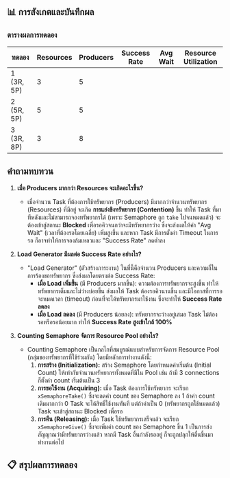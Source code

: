 ## 📊 การสังเกตและบันทึกผล

### ตารางผลการทดลอง
| ทดลอง | Resources | Producers | Success Rate | Avg Wait | Resource Utilization |
|-------|-----------|-----------|--------------|----------|---------------------|
| 1 (3R, 5P) | 3 | 5 | | | |
| 2 (5R, 5P) | 5 | 5 | | | |
| 3 (3R, 8P) | 3 | 8 | | | |

## คำถามทบทวน

1.  **เมื่อ Producers มากกว่า Resources จะเกิดอะไรขึ้น?**
    *   เมื่อจำนวน Task ที่ต้องการใช้ทรัพยากร (Producers) มีมากกว่าจำนวนทรัพยากร (Resources) ที่มีอยู่ จะเกิด **การแย่งชิงทรัพยากร (Contention)** ขึ้น ทำให้ Task ที่มาทีหลังและไม่สามารถจองทรัพยากรได้ (เพราะ Semaphore ถูก `take` ไปจนหมดแล้ว) จะต้องเข้าสู่สถานะ **Blocked** เพื่อรอคิวจนกว่าจะมีทรัพยากรว่าง ซึ่งจะส่งผลให้ค่า "Avg Wait" (เวลาที่ต้องรอโดยเฉลี่ย) เพิ่มสูงขึ้น และหาก Task มีการตั้งค่า Timeout ในการรอ ก็อาจทำให้การจองล้มเหลวและ "Success Rate" ลดต่ำลง

2.  **Load Generator มีผลต่อ Success Rate อย่างไร?**
    *   "Load Generator" (ตัวสร้างภาระงาน) ในที่นี้คือจำนวน Producers และความถี่ในการร้องขอทรัพยากร ซึ่งส่งผลโดยตรงต่อ Success Rate:
        *   **เมื่อ Load เพิ่มขึ้น** (มี Producers มากขึ้น): ความต้องการทรัพยากรจะสูงขึ้น ทำให้ทรัพยากรเต็มและไม่ว่างบ่อยขึ้น ส่งผลให้ Task ต้องรอคิวนานขึ้น และมีโอกาสที่การรอจะหมดเวลา (timeout) ก่อนที่จะได้ทรัพยากรมาใช้งาน ซึ่งจะทำให้ **Success Rate ลดลง**
        *   **เมื่อ Load ลดลง** (มี Producers น้อยลง): ทรัพยากรจะว่างอยู่เสมอ Task ไม่ต้องรอหรือรอน้อยมาก ทำให้ **Success Rate สูงเข้าใกล้ 100%**

3.  **Counting Semaphore จัดการ Resource Pool อย่างไร?**
    *   Counting Semaphore เป็นกลไกที่สมบูรณ์แบบสำหรับการจัดการ Resource Pool (กลุ่มของทรัพยากรที่ใช้ร่วมกัน) โดยมีหลักการทำงานดังนี้:
        1.  **การสร้าง (Initialization):** สร้าง Semaphore โดยกำหนดค่าเริ่มต้น (Initial Count) ให้เท่ากับจำนวนทรัพยากรทั้งหมดที่มีใน Pool เช่น ถ้ามี 3 connections ก็ตั้งค่า count เริ่มต้นเป็น 3
        2.  **การขอใช้งาน (Acquiring):** เมื่อ Task ต้องการใช้ทรัพยากร จะเรียก `xSemaphoreTake()` ซึ่งจะลดค่า count ของ Semaphore ลง 1 ถ้าค่า count เดิมมากกว่า 0 Task จะได้สิทธิ์ใช้งานทันที แต่ถ้าค่าเป็น 0 (ทรัพยากรถูกใช้หมดแล้ว) Task จะเข้าสู่สถานะ Blocked เพื่อรอ
        3.  **การคืน (Releasing):** เมื่อ Task ใช้ทรัพยากรเสร็จแล้ว จะเรียก `xSemaphoreGive()` ซึ่งจะเพิ่มค่า count ของ Semaphore ขึ้น 1 เป็นการส่งสัญญาณว่ามีทรัพยากรว่างแล้ว หากมี Task อื่นกำลังรออยู่ ก็จะถูกปลุกให้ตื่นขึ้นมาทำงานต่อไป

## 📋 สรุปผลการทดลอง
